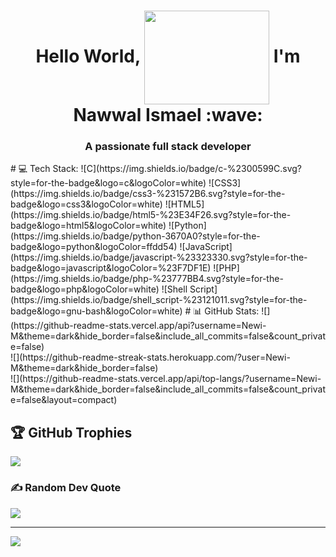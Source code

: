 <h1  align="center"> Hello World, <img width="200" height="150" align="center" src="https://github.com/arsentieva/arsentieva/blob/main/code.gif?raw=true" /> I'm Nawwal Ismael  :wave: </h1>
<h3 align="center" size="300%"><b>A passionate full stack developer </b></h3>
# 💻 Tech Stack:
![C](https://img.shields.io/badge/c-%2300599C.svg?style=for-the-badge&logo=c&logoColor=white) ![CSS3](https://img.shields.io/badge/css3-%231572B6.svg?style=for-the-badge&logo=css3&logoColor=white) ![HTML5](https://img.shields.io/badge/html5-%23E34F26.svg?style=for-the-badge&logo=html5&logoColor=white) ![Python](https://img.shields.io/badge/python-3670A0?style=for-the-badge&logo=python&logoColor=ffdd54) ![JavaScript](https://img.shields.io/badge/javascript-%23323330.svg?style=for-the-badge&logo=javascript&logoColor=%23F7DF1E) ![PHP](https://img.shields.io/badge/php-%23777BB4.svg?style=for-the-badge&logo=php&logoColor=white) ![Shell Script](https://img.shields.io/badge/shell_script-%23121011.svg?style=for-the-badge&logo=gnu-bash&logoColor=white)
# 📊 GitHub Stats:
![](https://github-readme-stats.vercel.app/api?username=Newi-M&theme=dark&hide_border=false&include_all_commits=false&count_private=false)<br/>
![](https://github-readme-streak-stats.herokuapp.com/?user=Newi-M&theme=dark&hide_border=false)<br/>
![](https://github-readme-stats.vercel.app/api/top-langs/?username=Newi-M&theme=dark&hide_border=false&include_all_commits=false&count_private=false&layout=compact)

## 🏆 GitHub Trophies
![](https://github-profile-trophy.vercel.app/?username=Newi-M&theme=radical&no-frame=false&no-bg=true&margin-w=4)

### ✍️ Random Dev Quote
![](https://quotes-github-readme.vercel.app/api?type=horizontal&theme=radical)

---
[![](https://visitcount.itsvg.in/api?id=Newi-M&icon=0&color=0)](https://visitcount.itsvg.in)

<!-- Proudly created with GPRM ( https://gprm.itsvg.in ) -->
